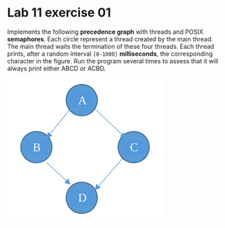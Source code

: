 <!--
vim: tabstop=4 shiftwidth=4
-->
# Lab 11 exercise 01
Implements the following **precedence graph** with threads and
POSIX **semaphores**.
Each circle represent a thread created by the main thread.
The main thread waits the termination of these four threads.
Each thread prints, after a random interval `[0-1000]` **milliseconds**,
the corresponding character in the figure.
Run the program several times to assess that it will always print either
ABCD or ACBD.

![cfg](./e01.jpg)
